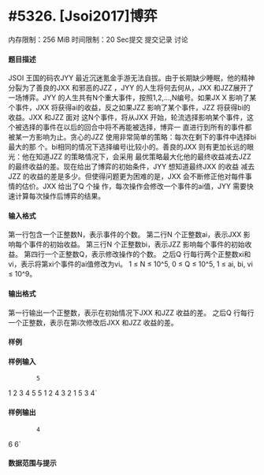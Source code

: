 
# #5326. [Jsoi2017]博弈
内存限制：256 MiB 时间限制：20 Sec提交 提交记录 讨论
#### 题目描述
JSOI 王国的码农JYY 最近沉迷氪金手游无法自拔。由于长期缺少睡眠，他的精神分裂为了善良的JXX 和邪恶的JZZ
，JYY 的人生将何去何从，JXX 和JZZ展开了一场博弈。JYY 的人生共有N个重大事件，按照1,2,…,N编号。如果JX
X 影响了某个事件，JXX 将获得ai的收益，反之如果JZZ 影响了某个事件，JZZ 将获得bi的收益。JXX 和JZZ 面对
这N个事件，将从JXX 开始，轮流选择影响某个事件，这个被选择的事件在以后的回合中将不再能被选择，博弈一
直进行到所有的事件都被某一方影响为止。贪心的JZZ 使用非常简单的策略：每次在剩下的事件中选择bi最大的那
个。bi相同的情况下选择编号i比较小的。善良的JXX 则有更加长远的眼光：他在知道JZZ 的策略情况下，会采用
最优策略最大化他的最终收益减去JZZ 的最终收益的差。现在给出了博弈的初始条件，JYY 想知道最终JXX 的收益
减去JZZ 的收益的差是多少。但使得问题更为困难的是，JXX 会不断修正他对每件事情的估价。JXX 给出了Q 个操
作，每次操作会修改一个事件的ai值，JYY 需要快速计算每次操作后博弈的结果。

#### 输入格式
第一行包含一个正整数N，表示事件的个数。
第二行N 个正整数ai，表示JXX 影响每个事件的初始收益。
第三行N 个正整数bi，表示JZZ 影响每个事件的初始收益。
第四行一个正整数Q，表示修改操作的个数。
之后Q 行每行两个正整数xi和vi，表示将第xi个事件的ai值修改为vi。
1 ≤ N ≤ 10^5, 0 ≤ Q ≤ 10^5, 1 ≤ ai, bi, vi ≤ 10^9。

#### 输出格式
第一行输出一个正整数，表示在初始情况下JXX 和JZZ 收益的差。
之后Q 行每行一个正整数，表示在第i次修改后JXX 和JZZ 收益的差。

#### 样例

#### 样例输入

			5
1 2 3 4 5
5 1 2 4 3
2
1 5
3 4`
#### 样例输出

			4
6
6`
#### 数据范围与提示


